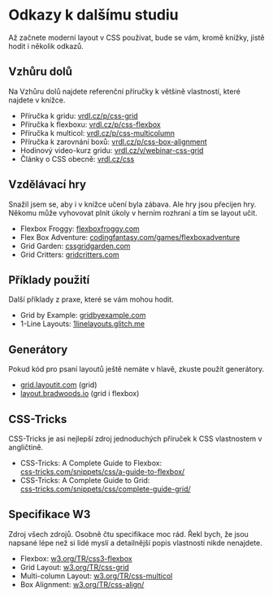# Odkazy k dalšímu studiu

Až začnete moderní layout v CSS používat, bude se vám, kromě knížky, jistě hodit i několik odkazů.

## Vzhůru dolů

Na Vzhůru dolů najdete referenční příručky k většině vlastností, které najdete v knížce.

- Příručka k gridu: [vrdl.cz/p/css-grid](https://www.vzhurudolu.cz/prirucka/css-grid)
- Příručka k flexboxu: [vrdl.cz/p/css-flexbox](https://www.vzhurudolu.cz/prirucka/css-flexbox)
- Příručka k multicol: [vrdl.cz/p/css-multicolumn](https://www.vzhurudolu.cz/prirucka/css-multicolumn)
- Příručka k zarovnání boxů: [vrdl.cz/p/css-box-alignment](https://www.vzhurudolu.cz/prirucka/css-box-alignment)
- Hodinový video-kurz gridu: [vrdl.cz/v/webinar-css-grid](https://www.vzhurudolu.cz/video/webinar-css-grid)
- Články o CSS obecně: [vrdl.cz/css](https://www.vzhurudolu.cz/css)

## Vzdělávací hry

Snažil jsem se, aby i v knížce učení byla zábava. Ale hry jsou přecijen hry. Někomu může vyhovovat plnit úkoly v herním rozhraní a tím se layout učit.

- Flexbox Froggy: [flexboxfroggy.com](https://flexboxfroggy.com/)
- Flex Box Adventure: [codingfantasy.com/games/flexboxadventure](https://codingfantasy.com/games/flexboxadventure)
- Grid Garden: [cssgridgarden.com](https://cssgridgarden.com/)
- Grid Critters: [gridcritters.com](https://gridcritters.com/)

## Příklady použití

Další příklady z praxe, které se vám mohou hodit.

- Grid by Example: [gridbyexample.com](https://gridbyexample.com/)
- 1-Line Layouts: [1linelayouts.glitch.me](https://1linelayouts.glitch.me/)

## Generátory

Pokud kód pro psaní layoutů ještě nemáte v hlavě, zkuste použít generátory.

- [grid.layoutit.com](https://grid.layoutit.com/) (grid)
- [layout.bradwoods.io](https://layout.bradwoods.io/) (grid i flexbox)

## CSS-Tricks

CSS-Tricks je asi nejlepší zdroj jednoduchých příruček k CSS vlastnostem v angličtině.

- CSS-Tricks: A Complete Guide to Flexbox:  
[css-tricks.com/snippets/css/a-guide-to-flexbox/](https://css-tricks.com/snippets/css/a-guide-to-flexbox/)
- CSS-Tricks: A Complete Guide to Grid:  
[css-tricks.com/snippets/css/complete-guide-grid/](https://css-tricks.com/snippets/css/complete-guide-grid/)

## Specifikace W3

Zdroj všech zdrojů. Osobně čtu specifikace moc rád. Řekl bych, že jsou napsané lépe než si lidé myslí a detailnější popis vlastností nikde nenajdete.

- Flexbox: [w3.org/TR/css3-flexbox](http://www.w3.org/TR/css3-flexbox/)
- Grid Layout: [w3.org/TR/css-grid](https://www.w3.org/TR/css-grid/)
- Multi-column Layout: [w3.org/TR/css-multicol](https://www.w3.org/TR/css-multicol/)
- Box Alignment: [w3.org/TR/css-align/](https://www.w3.org/TR/css-align/)
